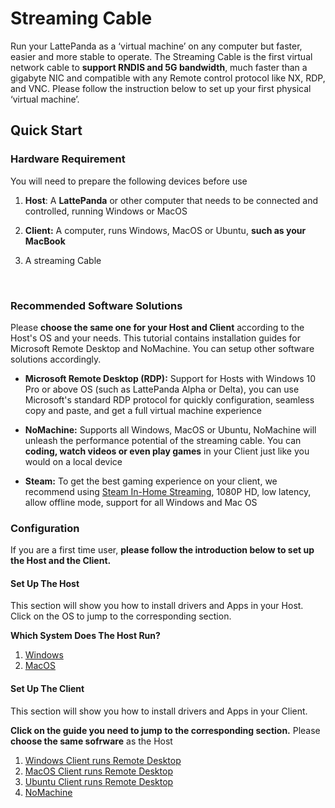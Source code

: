 # Streaming Cable

Run your LattePanda as a ‘virtual machine’ on any computer but faster, easier and more stable to operate. The Streaming Cable is the first virtual network cable to **support RNDIS and 5G bandwidth**, much faster than a gigabyte NIC and compatible with any Remote control protocol like NX, RDP, and VNC. Please follow the instruction below to set up your first physical ‘virtual machine’.



## Quick Start

### Hardware Requirement

You will need to prepare the following devices before use

1. **Host**: A **LattePanda** or other computer that needs to be connected and controlled, running Windows or MacOS

2. **Client:** A computer, runs Windows, MacOS or Ubuntu, **such as your MacBook**

3. A streaming Cable

   ​

### Recommended Software Solutions

Please **choose the same one for your Host and Client** according to the Host's OS and your needs. This tutorial contains installation guides for Microsoft Remote Desktop and NoMachine. You can setup other software solutions accordingly.

- **Microsoft Remote Desktop (RDP):** Support for Hosts with Windows 10 Pro or above OS (such as LattePanda Alpha or Delta), you can use Microsoft's standard RDP protocol for quickly configuration, seamless copy and paste, and get a full virtual machine experience


- **NoMachine:** Supports all Windows, MacOS or Ubuntu, NoMachine will unleash the performance potential of the streaming cable. You can **coding, watch videos or even play games** in your Client just like you would on a local device
- **Steam:** To get the best gaming experience on your client, we recommend using [Steam In-Home Streaming](https://store.steampowered.com/streaming/), 1080P HD, low latency, allow offline mode, support for all Windows and Mac OS




### Configuration 

If you are a first time user, **please follow the introduction below to set up the Host and the Client.**

#### Set Up The Host

This section will show you how to install drivers and Apps in your Host. Click on the OS to jump to the corresponding section.

**Which System Does The Host Run?** 

1. [Windows](/content/streaming_cable/set_up_windows_host.md)
2. [MacOS](/content/streaming_cable/set_up_macos_host.md)

#### Set Up The Client

This section will show you how to install drivers and Apps in your Client.

**Click on the guide you need to jump to the corresponding section.** Please **choose the same sofrware** as the Host

1. [Windows Client runs Remote Desktop](/content/streaming_cable/set_up_win_rdp_client.md)
2. [MacOS Client runs Remote Desktop](/content/streaming_cable/set_up_mac_rdp_client.md)
3. [Ubuntu Client runs Remote Desktop](/content/streaming_cable/set_up_ubu_rdp_client.md)
4. [NoMachine](/content/streaming_cable/set_up_nomachine_client.md)



